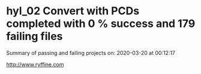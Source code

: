 # hyl_02 Convert with PCDs completed with 0 % success and 179 failing files

Summary of passing and failing projects on: 2020-03-20 at 00:12:17

http://www.ryffine.com

